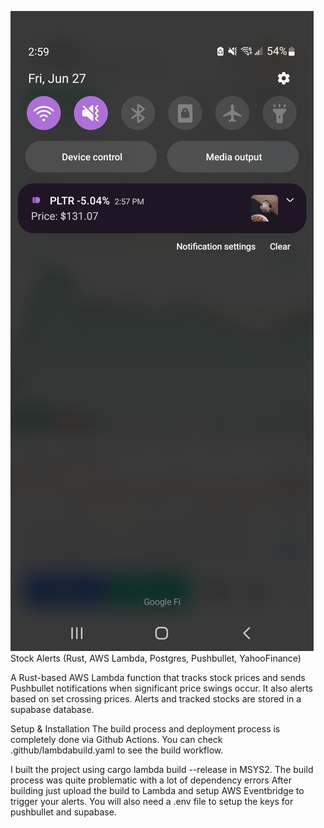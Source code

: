 ![image](./notifcation.jpg)
Stock Alerts (Rust, AWS Lambda, Postgres, Pushbullet, YahooFinance)

A Rust-based AWS Lambda function that tracks stock prices and sends Pushbullet notifications when significant price swings occur. It also alerts based on set crossing prices. 
Alerts and tracked stocks are stored in a supabase database.
    
Setup & Installation
The build process and deployment process is completely done via Github Actions. You can check .github/lambdabuild.yaml to see the build workflow. 

I built the project using cargo lambda build --release in MSYS2. The build process was quite problematic with a lot of dependency errors
After building just upload the build to Lambda and setup AWS Eventbridge to trigger your alerts. 
You will also need a .env file to setup the keys for pushbullet and supabase.

